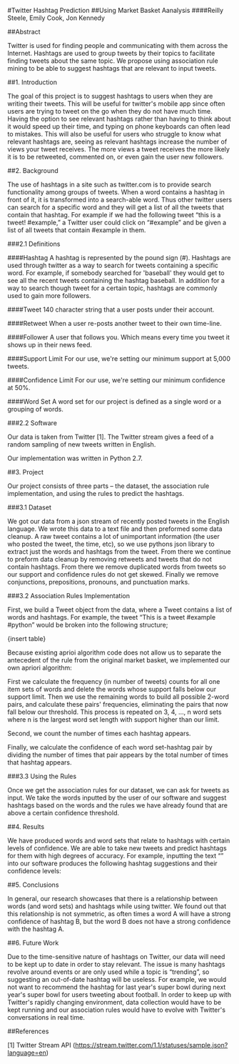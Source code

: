 #Twitter Hashtag Prediction
##Using Market Basket Aanalysis
####Reilly Steele, Emily Cook, Jon Kennedy

##Abstract

Twitter is used for finding people and communicating with them across the Internet. Hashtags are used to group tweets by their topics to facilitate finding tweets about the same topic. We propose using association rule mining to be able to suggest hashtags that are relevant to input tweets.


##1. Introduction

The goal of this project is to suggest hashtags to users when they are writing their tweets.  This will be useful for twitter's mobile app since often users are trying to tweet on the go when they do not have much time.  Having the option to see relevant hashtags rather than having to think about it would speed up their time, and typing on phone keyboards can often lead to mistakes.  This will also be useful for users who struggle to know what relevant hashtags are, seeing as relevant hashtags increase the number of views     your tweet receives.  The more views a tweet receives the more likely it is to be retweeted, commented on, or even gain the user new followers.


##2. Background

The use of hashtags in a site such as twitter.com is to provide search functionality among groups of tweets.  When a word contains a hashtag in front of it, it is transformed into a search-able word.  Thus other twitter users can search for a specific word and they will get a list of all the tweets that contain that hashtag.  For example if we had the following tweet “this is a tweet! #example,” a Twitter user could click on “#example” and be given a list of all tweets that contain #example in them. 

###2.1 Definitions

####Hashtag
A hashtag is represented by the pound sign (#).  Hashtags are used through twitter as a way to search for tweets containing a specific word.  For example, if somebody searched for 'baseball' they would get to see all the recent tweets containing the hashtag baseball.  In addition for a way to search though tweet for a certain topic, hashtags are commonly used to gain more followers.

####Tweet
140 character string that a user posts under their account.

####Retweet
When a user re-posts another tweet to their own time-line. 

####Follower 
A user that follows you.  Which means every time you tweet it shows up in their news feed.

####Support Limit
For our use, we're setting our minimum support at 5,000 tweets.

####Confidence Limit
For our use, we're setting our minimum confidence at 50%. 

####Word Set
A word set for our project is defined as a single word or a grouping of words.

###2.2 Software

Our data is taken from Twitter [1]. The Twitter stream gives a feed of a random sampling of new tweets written in English.

Our implementation was written in Python 2.7.


##3. Project

Our project consists of three parts – the dataset, the association rule implementation, and using the rules to predict the hashtags.

###3.1 Dataset

We got our data from a json stream of recently posted tweets in the English language.  We wrote this data to a text file and then preformed some data cleanup.  A raw tweet contains a lot of unimportant information (the user who posted the tweet, the time, etc), so we use pythons json library to extract just the words and hashtags from the tweet.  From there we continue to preform data cleanup by removing retweets and tweets that do not contain hashtags.  From there we remove duplicated words from tweets so our support and confidence rules do not get skewed. Finally we remove conjunctions, prepositions, pronouns, and punctuation marks.

###3.2 Association Rules Implementation

First, we build a Tweet object from the data, where a Tweet contains a list of words and hashtags. For example, the tweet “This is a tweet #example #python” would be broken into the following structure;

{insert table}

Because existing aprioi algorithm code does not allow us to separate the antecedent of the rule from the original market basket, we implemented our own apriori algorithm: 

First we calculate the frequency (in number of tweets) counts for all one item sets of words and delete the words whose support falls below our support limit. Then we use the remaining words to build all possible 2-word pairs, and calculate these pairs' frequencies, eliminating the pairs that now fall below our threshold. This process is repeated on 3, 4, …, n word sets where n is the largest word set length with support higher than our limit. 

Second, we count the number of times each hashtag appears.

Finally, we calculate the confidence of each word set-hashtag pair by dividing the number of times that pair appears by the total number of times that hashtag appears.

###3.3 Using the Rules

Once we get the association rules for our dataset, we can ask for tweets as input. We take the words inputted by the user of our software and suggest hashtags based on the words and the rules we have already found that are above a certain confidence threshold.


##4. Results

We have produced words and word sets that relate to hashtags with certain levels of confidence. We are able to take new tweets and predict hashtags for them with high degrees of accuracy. For example, inputting the text “” into our software produces the following hashtag suggestions and their confidence levels:


##5. Conclusions

In general, our research showcases that there is a relationship between words (and word sets) and hashtags while using twitter.  We found out that this relationship is not symmetric, as often times a word A will have a strong confidence of hashtag B, but the word B does not have a strong confidence with the hashtag A.  


##6. Future Work

Due to the time-sensitive nature of hashtags on Twitter, our data will need to be kept up to date in order to stay relevant. The issue is many hashtags revolve around events or are only used while a topic is “trending”, so suggesting an out-of-date hashtag will be useless. For example, we would not want to recommend the hashtag for last year's super bowl during next year's super bowl for users tweeting about football. In order to keep up with Twitter's rapidly changing environment, data collection would have to be kept running and our association rules would have to evolve with Twitter's conversations in real time.


##References

[1] Twitter Stream API
(https://stream.twitter.com/1.1/statuses/sample.json?language=en)